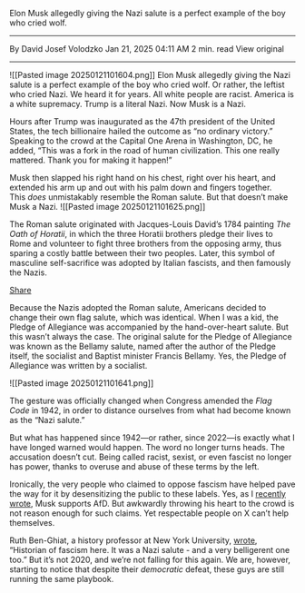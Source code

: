 

Elon Musk allegedly giving the Nazi salute is a perfect example of the boy who cried wolf.

---

By David Josef Volodzko
Jan 21, 2025 04:11 AM
2 min. read
View original

---

![[Pasted image 20250121101604.png]]
Elon Musk allegedly giving the Nazi salute is a perfect example of the boy who cried wolf. Or rather, the leftist who cried Nazi. We heard it for years. All white people are racist. America is a white supremacy. Trump is a literal Nazi. Now Musk is a Nazi.

Hours after Trump was inaugurated as the 47th president of the United States, the tech billionaire hailed the outcome as “no ordinary victory.” Speaking to the crowd at the Capital One Arena in Washington, DC, he added, “This was a fork in the road of human civilization. This one really mattered. Thank you for making it happen!”

Musk then slapped his right hand on his chest, right over his heart, and extended his arm up and out with his palm down and fingers together. This _does_ unmistakably resemble the Roman salute. But that doesn’t make Musk a Nazi.
![[Pasted image 20250121101625.png]]

The Roman salute originated with Jacques-Louis David’s 1784 painting _The Oath of Horatii_, in which the three Horatii brothers pledge their lives to Rome and volunteer to fight three brothers from the opposing army, thus sparing a costly battle between their two peoples. Later, this symbol of masculine self-sacrifice was adopted by Italian fascists, and then famously the Nazis.

[Share](https://www.theradicalist.com/p/musk-and-the-history-of-the-nazi?utm_source=substack&utm_medium=email&utm_content=share&action=share)

Because the Nazis adopted the Roman salute, Americans decided to change their own flag salute, which was identical. When I was a kid, the Pledge of Allegiance was accompanied by the hand-over-heart salute. But this wasn’t always the case. The original salute for the Pledge of Allegiance was known as the Bellamy salute, named after the author of the Pledge itself, the socialist and Baptist minister Francis Bellamy. Yes, the Pledge of Allegiance was written by a socialist.

![[Pasted image 20250121101641.png]]

The gesture was officially changed when Congress amended the _Flag Code_ in 1942, in order to distance ourselves from what had become known as the “Nazi salute.”

But what has happened since 1942—or rather, since 2022—is exactly what I have longed warned would happen. The word no longer turns heads. The accusation doesn’t cut. Being called racist, sexist, or even fascist no longer has power, thanks to overuse and abuse of these terms by the left.

Ironically, the very people who claimed to oppose fascism have helped pave the way for it by desensitizing the public to these labels. Yes, as I [recently wrote](https://www.theradicalist.com/p/elon-musk-and-the-afd), Musk supports AfD. But awkwardly throwing his heart to the crowd is not reason enough for such claims. Yet respectable people on X can’t help themselves.

Ruth Ben-Ghiat, a history professor at New York University, [wrote](https://x.com/davidvolodzko/status/1881509824703447318), “Historian of fascism here. It was a Nazi salute - and a very belligerent one too.” But it’s not 2020, and we’re not falling for this again. We are, however, starting to notice that despite their _democratic_ defeat, these guys are still running the same playbook.